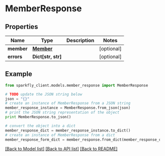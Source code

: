 # MemberResponse


## Properties
Name | Type | Description | Notes
------------ | ------------- | ------------- | -------------
**member** | [**Member**](Member.md) |  | [optional] 
**errors** | **Dict[str, str]** |  | [optional] 

## Example

```python
from sparkfly_client.models.member_response import MemberResponse

# TODO update the JSON string below
json = "{}"
# create an instance of MemberResponse from a JSON string
member_response_instance = MemberResponse.from_json(json)
# print the JSON string representation of the object
print MemberResponse.to_json()

# convert the object into a dict
member_response_dict = member_response_instance.to_dict()
# create an instance of MemberResponse from a dict
member_response_form_dict = member_response.from_dict(member_response_dict)
```
[[Back to Model list]](../README.md#documentation-for-models) [[Back to API list]](../README.md#documentation-for-api-endpoints) [[Back to README]](../README.md)


